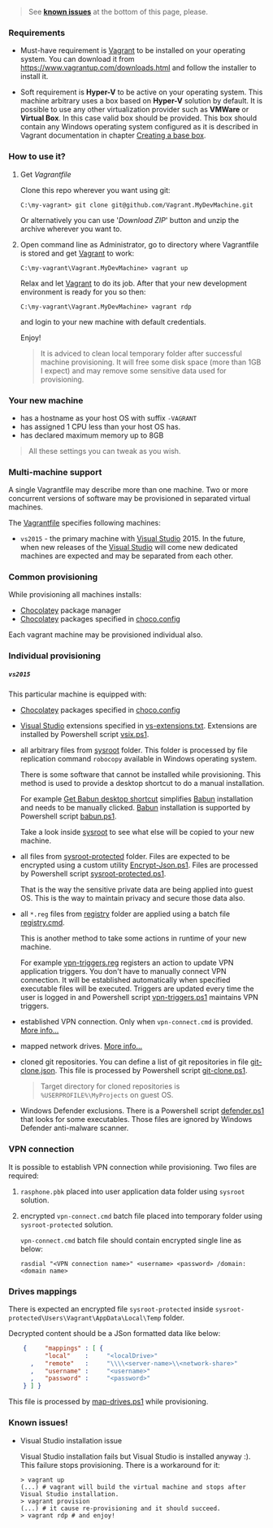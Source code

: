 > See **[known issues](#known-issues)** at the bottom of this page, please.

### Requirements

* Must-have requirement is [Vagrant] to be installed on your operating system.
  You can download it from https://www.vagrantup.com/downloads.html
  and follow the installer to install it.

* Soft requirement is **Hyper-V** to be active on your operating system.
  This machine arbitrary uses a box based on **Hyper-V** solution by default.
  It is possible to use any other virtualization provider such as **VMWare**
  or **Virtual Box**. In this case valid box should be provided.
  This box should contain any Windows operating system configured as it is
  described in Vagrant documentation in chapter
  [Creating a base box](https://www.vagrantup.com/docs/boxes/base.html).

### How to use it?

1. Get _Vagrantfile_

   Clone this repo wherever you want using git:

   ```shell
   C:\my-vagrant> git clone git@github.com/Vagrant.MyDevMachine.git
   ```

   Or alternatively you can use '_Download ZIP_' button
   and unzip the archive wherever you want to.

2. Open command line as Administrator,
   go to directory where Vagrantfile is stored
   and get [Vagrant] to work:

   ```shell
   C:\my-vagrant\Vagrant.MyDevMachine> vagrant up
   ```

   Relax and let [Vagrant] to do its job.
   After that your new development environment is ready for you so then:

   ```shell
   C:\my-vagrant\Vagrant.MyDevMachine> vagrant rdp
   ```

   and login to your new machine with default credentials.

   Enjoy!

   > It is adviced to clean local temporary folder after successful machine
   > provisioning. It will free some disk space (more than 1GB I expect)
   > and may remove some sensitive data used for provisioning.

### Your new machine

  * has a hostname as your host OS with suffix `-VAGRANT`
  * has assigned 1 CPU less than your host OS has.
  * has declared maximum memory up to 8GB

  > All these settings you can tweak as you wish.

### Multi-machine support

A single Vagrantfile may describe more than one machine. Two or more concurrent
versions of software may be provisioned in separated virtual machines.

The [Vagrantfile] specifies following machines:

* `vs2015` - the primary machine with [Visual Studio] 2015.
  In the future, when new releases of the [Visual Studio] will come new
  dedicated machines are expected and may be separated from each other.

### Common provisioning

While provisioning all machines installs:

* [Chocolatey] package manager
* [Chocolatey] packages specified in
  [choco.config](../master/provision/generic/choco.config)

Each vagrant machine may be provisioned individual also.

### Individual provisioning

##### `vs2015`

This particular machine is equipped with:

* [Chocolatey] packages specified in
  [choco.config](../master/provision/vs2015/choco.config)
* [Visual Studio] extensions specified in
  [vs-extensions.txt](../master/provision/vs2015/vs-extensions.txt).
  Extensions are installed by Powershell script
  [vsix.ps1](../master/provision/powershell/vsix.ps1).

* all arbitrary files from [sysroot](../master/sysroot) folder.
  This folder is processed by file replication command `robocopy` available
  in Windows operating system.

  There is some software that cannot be installed while provisioning.
  This method is used to provide a desktop shortcut to do a manual installation.

  For example [Get Babun desktop shortcut](../master/sysroot/Users/vagrant/Desktop)
  simplifies [Babun] installation and needs to be manually clicked. [Babun]
  installation is supported by Powershell script
  [babun.ps1](../master/provision/powershell/babun.ps1).

  Take a look inside [sysroot](../master/sysroot/) to see what else will be
  copied to your new machine.

* all files from [sysroot-protected](../master/sysroot-protected) folder.
  Files are expected to be encrypted using a custom utility
  [Encrypt-Json.ps1](../master/utils/Encrypt-Json.ps1). Files are processed by
  Powershell script
  [sysroot-protected.ps1](../master/provision/powershell/sysroot-protected.ps1).

  That is the way the sensitive private data are being applied into guest OS.
  This is the way to maintain privacy and secure those data also.

* all `*.reg` files from [registry](../master/provision/registry) folder are
  applied using a batch file
  [registry.cmd](../master/provision/batch/registry.cmd).

  This is another method to take some actions in runtime of your new machine.

  For example [vpn-triggers.reg](../master/provision/registry/vpn-triggers.reg)
  registers an action to update VPN application triggers. You don't have to
  manually connect VPN connection. It will be established automatically when
  specified executable files will be executed. Triggers are updated every time
  the user is logged in and Powershell script
  [vpn-triggers.ps1](../master/provision/powershell/vpn-triggers.ps1)
  maintains VPN triggers.

* established VPN connection. Only when `vpn-connect.cmd` is provided.
  [More info...](#vpn-connection)

* mapped network drives. [More info...](#drives-mappings)

* cloned git repositories. You can define a list of git repositories in file
  [git-clone.json](../master/sysroot/Users/vagrant/MyProjects/git-clone.json).
  This file is processed by Powershell script
  [git-clone.ps1](../master/provision/powershell/git-clone.ps1).

  > Target directory for cloned repositories is `%USERPROFILE%\MyProjects` on guest OS.

* Windows Defender exclusions. There is a Powershell script
  [defender.ps1](../master/provision/powershell/defender.ps1) that looks for
  some executables. Those files are ignored by Windows Defender anti-malware
  scanner.

### VPN connection

It is possible to establish VPN connection while provisioning.
Two files are required:

1. `rasphone.pbk` placed into user application data folder
   using `sysroot` solution.
2. encrypted `vpn-connect.cmd` batch file placed into temporary folder
   using `sysroot-protected` solution.

   `vpn-connect.cmd` batch file should contain encrypted single line as below:

   ```shell
   rasdial "<VPN connection name>" <username> <password> /domain:<domain name>
   ```

### Drives mappings

There is expected an encrypted file `sysroot-protected`
inside `sysroot-protected\Users\Vagrant\AppData\Local\Temp` folder.

Decrypted content should be a JSon formatted data like below:

```json
    {     "mappings" : [ {
          "local"    :     "<localDrive>"
      ,   "remote"   :     "\\\\<server-name>\\<network-share>"
      ,   "username" :     "<username>"
      ,   "password" :     "<password>"
    } ] }
```

This file is processed by
[map-drives.ps1](../master/provision/powershell/map-drives.ps1) while provisioning.

### Known issues!

* Visual Studio installation issue

  Visual Studio installation fails but Visual Studio is installed anyway :).
  This failure stops provisioning.
  There is a workaround for it:

  ```shell
  > vagrant up
  (...) # vagrant will build the virtual machine and stops after Visual Studio installation.
  > vagrant provision
  (...) # it cause re-provisioning and it should succeed.
  > vagrant rdp # and enjoy!
  ```

[Babun]: http://babun.github.io
[Chocolatey]: https://chocolatey.org
[Git]: https://git-scm.com/
[inconsolata]: http://www.levien.com/type/myfonts/inconsolata.html
[Java]: http://www.java.com
[meslo]: https://github.com/andreberg/Meslo-Font
[Resharper]: https://www.jetbrains.com/resharper/
[Skype]: http://www.skype.com
[source code pro]: http://adobe-fonts.github.io/source-code-pro/
[Tomighty]: http://www.tomighty.org
[unzip]: http://www.info-zip.org/UnZip.html
[Vagrant]: https://www.vagrantup.com
[Vagrantfile]: ../master/Vagrantfile
[Visual Studio]: https://www.visualstudio.com

[File nesting]: http://visualstudiogallery.msdn.microsoft.com/3ebde8fb-26d8-4374-a0eb-1e4e2665070c
[Productivity Power Tools]: http://visualstudiogallery.msdn.microsoft.com/d0d33361-18e2-46c0-8ff2-4adea1e34fef
[ReAttach]: http://visualstudiogallery.msdn.microsoft.com/8cccc206-b9de-42ef-8f5a-160ad0f017ae
[Relative line numbers]: http://visualstudiogallery.msdn.microsoft.com/74d68e2b-ff64-4c51-a2ed-d8b164eee858
[Soneta StudioExt Package]: http://visualstudiogallery.msdn.microsoft.com/d0a1ac45-15b9-4471-acaf-df650bf937d5
[Visual Studio Spell Checker]: http://visualstudiogallery.msdn.microsoft.com/a23de100-31a1-405c-b4b7-d6be40c3dfff
[VSColorOutput]: http://visualstudiogallery.msdn.microsoft.com/f4d9c2b5-d6d7-4543-a7a5-2d7ebabc2496
[VsVim]: http://visualstudiogallery.msdn.microsoft.com/59ca71b3-a4a3-46ca-8fe1-0e90e3f79329
